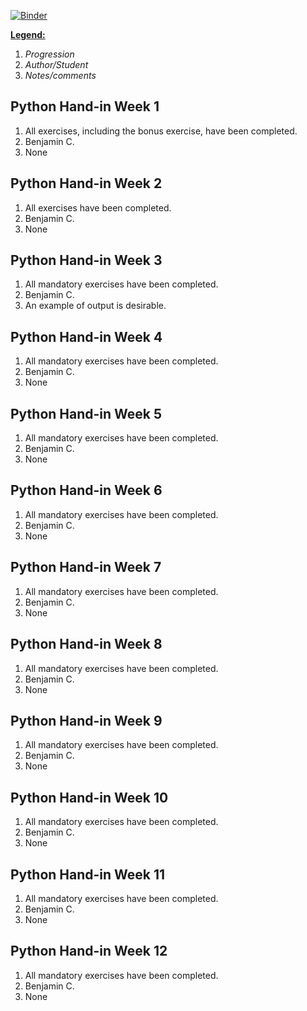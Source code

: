 [![Binder](https://mybinder.org/badge_logo.svg)](https://mybinder.org/v2/gh/KingBendico/python_handin/HEAD)

<u>**Legend:**</u> 

1. *Progression*
2. *Author/Student*
3. *Notes/comments*



## Python Hand-in Week 1

1. All exercises, including the bonus exercise, have been completed.
2. Benjamin C.
3. None

## Python Hand-in Week 2

1. All exercises have been completed.
2. Benjamin C.
3. None

## Python Hand-in Week 3

1. All mandatory exercises have been completed.
2. Benjamin C.
3. An example of output is desirable.

## Python Hand-in Week 4

1. All mandatory exercises have been completed.
2. Benjamin C.
3. None

## Python Hand-in Week 5

1. All mandatory exercises have been completed.
2. Benjamin C.
3. None

## Python Hand-in Week 6

1. All mandatory exercises have been completed.
2. Benjamin C.
3. None

## Python Hand-in Week 7

1. All mandatory exercises have been completed.
2. Benjamin C.
3. None

## Python Hand-in Week 8

1. All mandatory exercises have been completed.
2. Benjamin C.
3. None
## Python Hand-in Week 9

1. All mandatory exercises have been completed.
2. Benjamin C.
3. None

## Python Hand-in Week 10

1. All mandatory exercises have been completed.
2. Benjamin C.
3. None

## Python Hand-in Week 11

1. All mandatory exercises have been completed.
2. Benjamin C.
3. None

## Python Hand-in Week 12

1. All mandatory exercises have been completed.
2. Benjamin C.
3. None